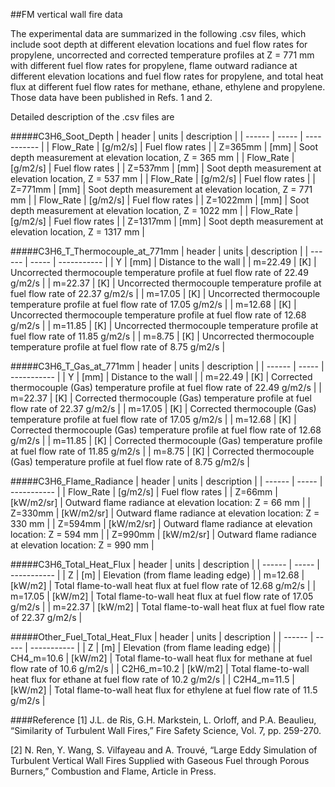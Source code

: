 ##FM vertical wall fire data

The experimental data are summarized in the following .csv files, which include soot depth at different elevation locations and fuel flow rates for propylene, uncorrected and corrected temperature profiles at Z = 771 mm with different fuel flow rates for propylene, flame outward radiance at different elevation locations and fuel flow rates for propylene, and total heat flux at different fuel flow rates for methane, ethane, ethylene and propylene. Those data have been published in Refs. 1 and 2. 

Detailed description of the .csv files are

#####C3H6_Soot_Depth
| header | units | description |
| ------ | ----- | ----------- |
| Flow_Rate | [g/m2/s] | Fuel flow rates |
| Z=365mm | [mm] | Soot depth measurement at elevation location, Z = 365 mm |
| Flow_Rate | [g/m2/s] | Fuel flow rates |
| Z=537mm | [mm] | Soot depth measurement at elevation location, Z = 537 mm |
| Flow_Rate | [g/m2/s] | Fuel flow rates |
| Z=771mm | [mm] | Soot depth measurement at elevation location, Z = 771 mm |
| Flow_Rate | [g/m2/s] | Fuel flow rates |
| Z=1022mm | [mm] | Soot depth measurement at elevation location, Z = 1022 mm |
| Flow_Rate | [g/m2/s] | Fuel flow rates |
| Z=1317mm | [mm] | Soot depth measurement at elevation location, Z = 1317 mm |

#####C3H6_T_Thermocouple_at_771mm
| header | units | description |
| ------ | ----- | ----------- |
| Y | [mm] | Distance to the wall |
| m=22.49 | [K] | Uncorrected thermocouple temperature profile at fuel flow rate of 22.49 g/m2/s |
| m=22.37 | [K] | Uncorrected thermocouple temperature profile at fuel flow rate of 22.37 g/m2/s |
| m=17.05 | [K] | Uncorrected thermocouple temperature profile at fuel flow rate of 17.05 g/m2/s |
| m=12.68 | [K] | Uncorrected thermocouple temperature profile at fuel flow rate of 12.68 g/m2/s |
| m=11.85 | [K] | Uncorrected thermocouple temperature profile at fuel flow rate of 11.85 g/m2/s |
| m=8.75 | [K] | Uncorrected thermocouple temperature profile at fuel flow rate of 8.75 g/m2/s |

#####C3H6_T_Gas_at_771mm
| header | units | description |
| ------ | ----- | ----------- |
| Y | [mm] | Distance to the wall |
| m=22.49 | [K] | Corrected thermocouple (Gas) temperature profile at fuel flow rate of 22.49 g/m2/s |
| m=22.37 | [K] | Corrected thermocouple (Gas) temperature profile at fuel flow rate of 22.37 g/m2/s |
| m=17.05 | [K] | Corrected thermocouple (Gas) temperature profile at fuel flow rate of 17.05 g/m2/s |
| m=12.68 | [K] | Corrected thermocouple (Gas) temperature profile at fuel flow rate of 12.68 g/m2/s |
| m=11.85 | [K] | Corrected thermocouple (Gas) temperature profile at fuel flow rate of 11.85 g/m2/s |
| m=8.75 | [K] | Corrected thermocouple (Gas) temperature profile at fuel flow rate of 8.75 g/m2/s |

#####C3H6_Flame_Radiance
| header | units | description |
| ------ | ----- | ----------- |
| Flow_Rate | [g/m2/s] | Fuel flow rates |
| Z=66mm | [kW/m2/sr] | Outward flame radiance at elevation location: Z = 66 mm |
| Z=330mm | [kW/m2/sr] | Outward flame radiance at elevation location: Z = 330 mm |
| Z=594mm | [kW/m2/sr] | Outward flame radiance at elevation location: Z = 594 mm |
| Z=990mm | [kW/m2/sr] | Outward flame radiance at elevation location: Z = 990 mm |

#####C3H6_Total_Heat_Flux
| header | units | description |
| ------ | ----- | ----------- |
| Z | [m] | Elevation (from flame leading edge) |
| m=12.68 | [kW/m2] | Total flame-to-wall heat flux at fuel flow rate of 12.68 g/m2/s |
| m=17.05 | [kW/m2] | Total flame-to-wall heat flux at fuel flow rate of 17.05 g/m2/s |
| m=22.37 | [kW/m2] | Total flame-to-wall heat flux at fuel flow rate of 22.37 g/m2/s |

#####Other_Fuel_Total_Heat_Flux
| header | units | description |
| ------ | ----- | ----------- |
| Z | [m] | Elevation (from flame leading edge) |
| CH4_m=10.6 | [kW/m2] | Total flame-to-wall heat flux for methane at fuel flow rate of 10.6 g/m2/s |
| C2H6_m=10.2 | [kW/m2] | Total flame-to-wall heat flux for ethane at fuel flow rate of 10.2 g/m2/s |
| C2H4_m=11.5 | [kW/m2] | Total flame-to-wall heat flux for ethylene at fuel flow rate of 11.5 g/m2/s |

####Reference
[1] J.L. de Ris, G.H. Markstein, L. Orloff, and P.A. Beaulieu, “Similarity of Turbulent Wall Fires,” Fire Safety Science, Vol. 7, pp. 259-270.

[2] N. Ren, Y. Wang, S. Vilfayeau and A. Trouvé, “Large Eddy Simulation of Turbulent Vertical Wall Fires Supplied with Gaseous Fuel through Porous Burners,” Combustion and Flame, Article in Press.

